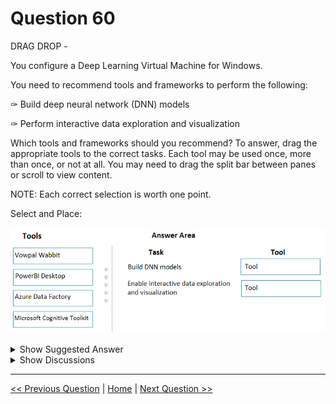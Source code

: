 # Question 60

DRAG DROP -

You configure a Deep Learning Virtual Machine for Windows.

You need to recommend tools and frameworks to perform the following:

✑ Build deep neural network (DNN) models

✑ Perform interactive data exploration and visualization

Which tools and frameworks should you recommend? To answer, drag the appropriate tools to the correct tasks. Each tool may be used once, more than once, or not at all. You may need to drag the split bar between panes or scroll to view content.

NOTE: Each correct selection is worth one point.

Select and Place:

![Question Image](../images/q60_q_0006700003.png)

<details>
  <summary>Show Suggested Answer</summary>

<img src="../images/q60_ans_0_image597.png" alt="Answer Image"><br>

</details>

<details>
  <summary>Show Discussions</summary>

<blockquote><p><strong>jameswoo</strong> <code>(Sat 14 Nov 2020 16:31)</code> - <em>Upvotes: 35</em></p><p>I think it should be Microsoft Cognitive Kit for DNN.</p></blockquote>
<blockquote><p><strong>sakshi239</strong> <code>(Mon 16 Nov 2020 07:24)</code> - <em>Upvotes: 10</em></p><p>It should be Microsoft Cognitive Kit. Vowpal Wabbit is for Machine Learning.</p></blockquote>
<blockquote><p><strong>NullVoider_0</strong> <code>(Wed 12 Jun 2024 09:34)</code> - <em>Upvotes: 2</em></p><p>For building DNN models we should use Microsoft Cognitive tool kit, not Vowpal Wabbit.
Vowpal Wabbit: While it&#x27;s a fast machine learning system, it&#x27;s more focused on online learning scenarios and may not be as comprehensive as CNTK for building complex DNN models.</p></blockquote>
<blockquote><p><strong>phdykd</strong> <code>(Wed 02 Aug 2023 03:41)</code> - <em>Upvotes: 5</em></p><p>For building deep neural network (DNN) models:

Microsoft Cognitive Toolkit (CNTK)
For interactive data exploration and visualization:

PowerBI Desktop</p></blockquote>

<blockquote><p><strong>phydev</strong> <code>(Sat 20 Jan 2024 09:05)</code> - <em>Upvotes: 1</em></p><p>Yes, ChatGPT agrees.</p></blockquote>
<blockquote><p><strong>JTWang</strong> <code>(Fri 30 Sep 2022 06:17)</code> - <em>Upvotes: 3</em></p><p>CNTK allows the user to easily realize and combine popular model types such as feed-forward DNNs, convolutional neural networks (CNNs) and recurrent neural networks (RNNs/LSTMs). CNTK implements stochastic gradient descent (SGD, error backpropagation) learning with automatic differentiation and parallelization across multiple GPUs and servers
https://docs.microsoft.com/en-us/cognitive-toolkit/</p></blockquote>
<blockquote><p><strong>ashii007</strong> <code>(Sat 25 Jun 2022 20:44)</code> - <em>Upvotes: 3</em></p><p>this question is based on outdated topic. Cognitive toolkit is being retired and DSVMs are recommended way to go.</p></blockquote>
<blockquote><p><strong>RyanTsai</strong> <code>(Tue 22 Mar 2022 02:17)</code> - <em>Upvotes: 3</em></p><p>agree: Microsoft Conginitive Kit</p></blockquote>
<blockquote><p><strong>viplov</strong> <code>(Thu 14 Jul 2022 03:58)</code> - <em>Upvotes: 3</em></p><p>abe chup saale</p></blockquote>
<blockquote><p><strong>Akki0120</strong> <code>(Tue 04 Jan 2022 17:04)</code> - <em>Upvotes: 3</em></p><p>If anyone wants all questions ping me 9403778084</p></blockquote>
<blockquote><p><strong>azurecert2021</strong> <code>(Fri 24 Dec 2021 15:08)</code> - <em>Upvotes: 2</em></p><p>yes Microsoft Cognitive TooKit for DNN.</p></blockquote>
<blockquote><p><strong>sayak17</strong> <code>(Tue 08 Jun 2021 14:50)</code> - <em>Upvotes: 6</em></p><p>I will go with microsoft cognitive toolkit for DNN https://docs.microsoft.com/en-us/cognitive-toolkit/examples#c-examples</p></blockquote>
<blockquote><p><strong>ARC</strong> <code>(Tue 02 Mar 2021 12:58)</code> - <em>Upvotes: 2</em></p><p>Microsoft Conginitive Kit fits better for DNN</p></blockquote>
<blockquote><p><strong>amigi</strong> <code>(Fri 26 Feb 2021 09:03)</code> - <em>Upvotes: 1</em></p><p>Vowpal Wabbit can also be used for Neural Networks: https://stackoverflow.com/questions/33441183/vowpal-wabbit-input-of-neural-network
But it seems that only for nn with 1 hidden layer</p></blockquote>
<blockquote><p><strong>jkuz</strong> <code>(Sun 31 Jan 2021 11:47)</code> - <em>Upvotes: 3</em></p><p>https://docs.microsoft.com/en-us/cognitive-toolkit/
&quot;CNTK allows the user to easily realize and combine popular model types such as feed-forward DNNs, &quot;</p></blockquote>
<blockquote><p><strong>Parzival</strong> <code>(Tue 09 Mar 2021 22:52)</code> - <em>Upvotes: 1</em></p><p>I just also that.</p></blockquote>
<blockquote><p><strong>kukushka</strong> <code>(Wed 23 Dec 2020 10:33)</code> - <em>Upvotes: 3</em></p><p>The link is wrong here is correct one - https://docs.microsoft.com/en-us/azure/machine-learning/studio-module-reference/train-vowpal-wabbit-version-8-model</p></blockquote>

</details>

---

[<< Previous Question](question_59.md) | [Home](/index.md) | [Next Question >>](question_61.md)
